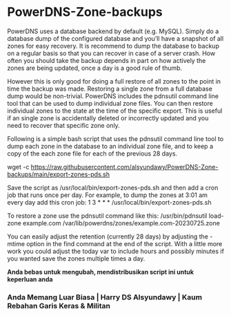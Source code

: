 # PowerDNS-Zone-backups
PowerDNS uses a database backend by default (e.g. MySQL). Simply do a database dump of the configured database and you’ll have a snapshot of all zones for easy recovery. It is recommend to dump the database to backup on a regular basis so that you can recover in case of a server crash. How often you should take the backup depends in part on how actively the zones are being updated, once a day is a good rule of thumb.

However this is only good for doing a full restore of all zones to the point in time the backup was made. Restoring a single zone from a full database dump would be non-trivial. PowerDNS includes the pdnsutil command line tool that can be used to dump individual zone files. You can then restore individual zones to the state at the time of the specific export. This is useful if an single zone is accidentally deleted or incorrectly updated and you need to recover that specific zone only.

Following is a simple bash script that uses the pdnsutil command line tool to dump each zone in the database to an individual zone file, and to keep a copy of the each zone file for each of the previous 28 days.

wget -c https://raw.githubusercontent.com/alsyundawy/PowerDNS-Zone-backups/main/export-zones-pds.sh

Save the script as /usr/local/bin/export-zones-pds.sh and then add a cron job that runs once per day. For example, to dump the zones at 3:01 am every day add this cron job:
1 3 * * * /usr/local/bin/export-zones-pds.sh

To restore a zone use the pdnsutil command like this:
/usr/bin/pdnsutil load-zone example.com /var/lib/powerdns/zones/example.com-20230725.zone

You can easily adjust the retention (currently 28 days) by adjusting the -mtime option in the find command at the end of the script. With a little more work you could adjust the today var to include hours and possibly minutes if you wanted save the zones multiple times a day.

**Anda bebas untuk mengubah, mendistribusikan script ini untuk keperluan anda**


### Anda Memang Luar Biasa | Harry DS Alsyundawy | Kaum Rebahan Garis Keras & Militan
